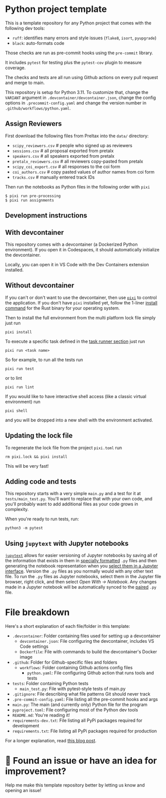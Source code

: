 # Python project template

This is a template repository for any Python project that comes with the following dev tools:

* `ruff`: identifies many errors and style issues (`flake8`, `isort`, `pyupgrade`)
* `black`: auto-formats code

Those checks are run as pre-commit hooks using the `pre-commit` library.

It includes `pytest` for testing plus the `pytest-cov` plugin to measure coverage.

The checks and tests are all run using Github actions on every pull request and merge to main.

This repository is setup for Python 3.11. To customize that, change the `VARIANT` argument in `.devcontainer/devcontainer.json`, change the config options in `.precommit-config.yaml` and change the version number in `.github/workflows/python.yaml`.

## Assign Reviewers

First download the following files from Preltax into the `data/` directory:

* `scipy_reviewers.csv`  # people who signed up as reviewers
* `sessions.csv`  # all proposal exported from pretalx
* `speakers.csv`  # all speakers exported from pretalx
* `pretalx_reviewers.csv`  # all reviewers copy-pasted from pretalx
* `scipy_coi_export.csv`  # all responses to the coi form
* `coi_authors.csv`  # copy pasted values of author names from coi form
* `tracks.csv`  # manually entered track IDs

Then run the notebooks as Python files in the following order with `pixi`

```
$ pixi run pre-processing
$ pixi run assignments
```

## Development instructions

## With devcontainer

This repository comes with a devcontainer (a Dockerized Python environment). If you open it in Codespaces, it should automatically initialize the devcontainer.

Locally, you can open it in VS Code with the Dev Containers extension installed.

## Without devcontainer

If you can't or don't want to use the devcontainer, then use [`pixi`](https://pixi.sh/) to control the application.
If you don't have `pixi` installed yet, follow the 1-liner [install command](https://pixi.sh/latest/#installation) for the Rust binary for your operating system.

Then to install the full environment from the multi platform lock file simply just run

```
pixi install
```

To execute a specific task defined in the [task runner section](https://pixi.sh/latest/advanced/advanced_tasks/) just run

```
pixi run <task name>
```

So for example, to run all the tests run

```
pixi run test
```

or to lint

```
pixi run lint
```

If you would like to have interactive shell access (like a classic virtual environment) run

```
pixi shell
```

and you will be dropped into a new shell with the environment activated.

## Updating the lock file

To regenerate the lock file from the project `pixi.toml` run

```
rm pixi.lock && pixi install
```

This will be very fast!

## Adding code and tests

This repository starts with a very simple `main.py` and a test for it at `tests/main_test.py`.
You'll want to replace that with your own code, and you'll probably want to add additional files
as your code grows in complexity.

When you're ready to run tests, run:

```
python3 -m pytest
```

## Using `jupytext` with Jupyter notebooks

[`jupytext`](https://jupytext.readthedocs.io/) allows for easier versioning of Jupyter notebooks by saving all of the information that exists in them in [specially formatted](https://jupytext.readthedocs.io/en/latest/formats-scripts.html#the-percent-format) `.py` files and then generating the notebook representation when you [select them in a Jupyter interface](https://jupytext.readthedocs.io/en/latest/text-notebooks.html#how-to-open-a-text-notebook-in-jupyter-lab).
Version the `.py` files as you normally would with any other text file.
To run the `.py` files as Jupyter notebooks, select them in the Jupyter file browser, right click, and then select _Open With → Notebook_.
Any changes made in a Jupyter notebook will be automatically synced to the [paired](https://jupytext.readthedocs.io/en/latest/paired-notebooks.html) `.py` file.

# File breakdown

Here's a short explanation of each file/folder in this template:

* `.devcontainer`: Folder containing files used for setting up a devcontainer
  * `devcontainer.json`: File configuring the devcontainer, includes VS Code settings
  * `Dockerfile`: File with commands to build the devcontainer's Docker image
* `.github`: Folder for Github-specific files and folders
  * `workflows`: Folder containing Github actions config files
    * `python.yaml`: File configuring Github action that runs tools and tests
* `tests`: Folder containing Python tests
  * `main_test.py`: File with pytest-style tests of main.py
* `.gitignore`: File describing what file patterns Git should never track
* `.pre-commit-config.yaml`: File listing all the pre-commit hooks and args
* `main.py`: The main (and currently only) Python file for the program
* `pyproject.toml`: File configuring most of the Python dev tools
* `README.md`: You're reading it!
* `requirements-dev.txt`: File listing all PyPi packages required for development
* `requirements.txt`: File listing all PyPi packages required for production

For a longer explanation, read [this blog post](http://blog.pamelafox.org/2022/09/how-i-setup-python-project.html).

# 🔎 Found an issue or have an idea for improvement?

Help me make this template repository better by letting us know and opening an issue!
